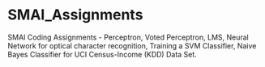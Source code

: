 # SMAI_Assignments
SMAI Coding Assignments - Perceptron, Voted Perceptron, LMS, Neural Network for optical character recognition, Training a SVM Classifier, Naive Bayes Classifier for UCI Census-Income (KDD) Data Set.
